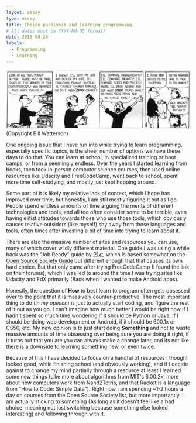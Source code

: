 ```yaml
---
layout: essay
type: essay
title: Choice paralysis and learning programming.
# All dates must be YYYY-MM-DD format!
date: 2015-08-26
labels:
  - Programming
  - Learning
---
```


![Relevant comic](../images/Analysis-Paralysis.png) (Copyright Bill Watterson)

One ongoing issue that I have run into while trying to learn programming, especially specific topics, is the sheer number of options we have these days to do that. You can learn at school, in specialized training or boot camps, or from a seemingly endless. Over the years I started learning from books, then took in-person computer science courses, then used online resources like Udacity and FreeCodeCamp, went back to school, spent more time self-studying, and mostly just kept hopping around. 

Some part of it is likely my relative lack of context, which I hope has improved over time, but honestly, I am still mostly figuring it out as I go. People spend endless amounts of time arguing the merits of different technologies and tools, and all too often consider some to be terrible, even having elitist attitudes towards those who use those tools, which obviously causes relative outsiders (like myself) shy away from those languages and tools, often times after investing a bit of time into trying to learn about it. 

There are also the massive number of sites and resources you can use, many of which cover wildly different material. One guide I was using a while back was the "Job Ready" guide by [P1xt](https://github.com/P1xt/p1xt-guides), which is based somewhat on the [Open Source Society Guide](https://github.com/ossu/computer-science) but different enough that that causes its own hard choice. But that only came after trying FreeCodeCamp (I found the link on their forums), which I was led to around the time I was trying sites like Udacity and EdX primarily (Back when I wanted to make Android apps).

Honestly, the question of **How** to best learn to program often gets obsessed over to the point that it is massively counter-productive. The most important thing to do (*in my opinion*) is just to actually start coding, and figure the rest of it out as you go. I can't imagine how much better I would be right now if I hadn't spent so much time wondering if it should be Python or Java, if I should be doing web development or Android, if it should be 600.1x or CS50, etc. My new opinion is to just start doing **Something** and not to waste massive amounts of time obsessing over being sure you are doing it right, if it turns out that you are you can always make a change later, and its not like there is a downside to learning something new, or even twice.

Because of this I have decided to focus on a handful of resources I thought looked good, while finishing school (and obviously working), and if I decide against to change my mind partially through a resource at least I learned some new things (Like more about algorithms from MIT's 6.00.2x, more about how computers work from Nand2Tetris, and that Racket is a language from "How to Code: Simple Data"). Right now I am spending ~1-2 hours a day on courses from the Open Source Society list, but more importantly, I am actually sticking to something (As long as it doesn't feel like a bad choice, meaning not just switching because something else looked interesting) and following through with it.